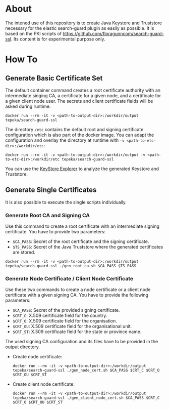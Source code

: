 # About

The intened use of this repository is to create Java Keystore and Truststore necessary for the elastic search-guard plugin as easily as possible. It is based on the PKI scripts of <https://github.com/floragunncom/search-guard-ssl>. Its content is for experimental purpose only.

# How To

## Generate Basic Certificate Set
The default container command creates a root certificate authority with an intermediate singing CA, a certificate for a given node, and a certificate for a given client node user. The secrets and client certificate fields will be asked during runtime.

`docker run --rm -it -v <path-to-output-dir>:/workdir/output tepeka/search-guard-ssl`

The directory `/etc` contains the default root and signing certificate configuration which is also part of the docker image. You can adapt the configuration and overlay the directory at runtime with `-v <path-to-etc-dir>:/workdir/etc`:

`docker run --rm -it -v <path-to-output-dir>:/workdir/output -v <path-to-etc-dir>:/workdir/etc tepeka/search-guard-ssl`

You can use the [KeyStore Explorer](http://keystore-explorer.org) to analyze the generated Keystore and Truststore.

## Generate Single Certificates
It is also possible to execute the single scripts individually.

### Generate Root CA and Signing CA
Use this command to create a root certificate with an intermediate signing certificate. You have to provide two parameters:
- `$CA_PASS`: Secret of the root certificate and the signing certificate.
- `$TS_PASS`: Secret of the Java Truststore where the generated certificates are stored.

`docker run --rm -it -v <path-to-output-dir>:/workdir/output tepeka/search-guard-ssl ./gen_root_ca.sh $CA_PASS $TS_PASS`

### Generate Node Certificate / Client Node Certificate
Use these two commands to create a node certificate or a client node certificate with a given signing CA. You have to provide the following parameters:
- `$CA_PASS`: Secret of the provided signing certificate.
- `$CRT_C`: X.509 certificate field for the country.
- `$CRT_O`: X.509 certificate field for the organisation.
- `$CRT_OU`: X.509 certificate field for the organisational unit.
- `$CRT_ST`: X.509 certificate field for the state or province name.

The used signing CA configuration and its files have to be provided in the output directory.

- Create node certificate:

  `docker run --rm -it -v <path-to-output-dir>:/workdir/output tepeka/search-guard-ssl ./gen_node_cert.sh $CA_PASS $CRT_C $CRT_O $CRT_OU $CRT_ST `

- Create client node certificate:

  `docker run --rm -it -v <path-to-output-dir>:/workdir/output tepeka/search-guard-ssl ./gen_client_node_cert.sh $CA_PASS $CRT_C $CRT_O $CRT_OU $CRT_ST`

